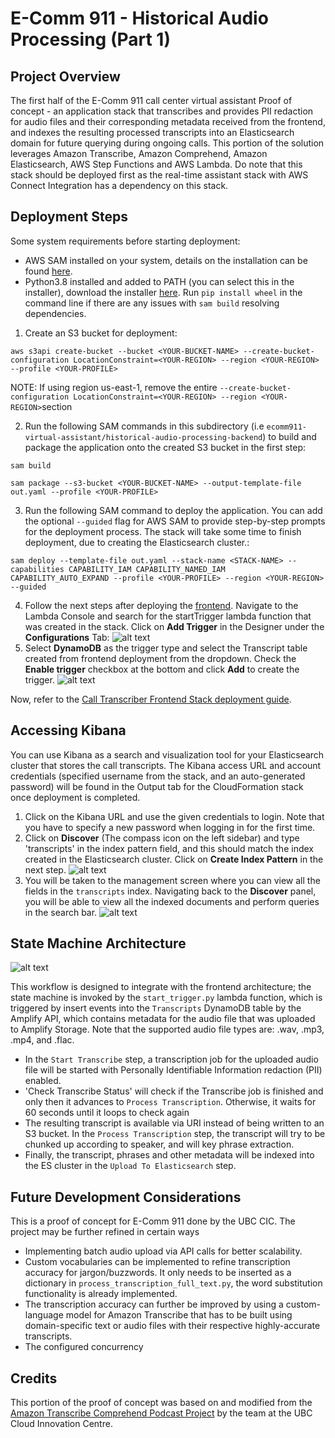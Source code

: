 # E-Comm 911 - Historical Audio Processing (Part 1)

## Project Overview

The first half of the E-Comm 911 call center virtual assistant Proof of concept - an application stack that transcribes 
and provides PII redaction for audio files and their corresponding metadata received from the frontend, and indexes the 
resulting processed transcripts into an Elasticsearch domain for future querying during ongoing calls. This portion of 
the solution leverages Amazon Transcribe, Amazon Comprehend, Amazon Elasticsearch, AWS Step Functions and AWS Lambda. 
Do note that this stack should be deployed first as the real-time assistant stack with AWS Connect Integration 
has a dependency on this stack.

## Deployment Steps

Some system requirements before starting deployment:
* AWS SAM installed on your system, details on the installation can be found 
  [here](https://docs.aws.amazon.com/serverless-application-model/latest/developerguide/serverless-sam-cli-install.html).
* Python3.8 installed and added to PATH (you can select this in the installer), download the 
  installer [here](https://www.python.org/downloads/release/python-387/). 
  Run ```pip install wheel``` in the command line if there are any issues with ```sam build``` resolving dependencies.

1) Create an S3 bucket for deployment:
```
aws s3api create-bucket --bucket <YOUR-BUCKET-NAME> --create-bucket-configuration LocationConstraint=<YOUR-REGION> --region <YOUR-REGION> --profile <YOUR-PROFILE>
```
NOTE: If using region us-east-1, remove the entire `--create-bucket-configuration LocationConstraint=<YOUR-REGION> --region <YOUR-REGION>`section

2) Run the following SAM commands in this subdirectory (i.e `ecomm911-virtual-assistant/historical-audio-processing-backend`) 
   to build and package the application onto the created S3 bucket in the first step:
```
sam build
```
```
sam package --s3-bucket <YOUR-BUCKET-NAME> --output-template-file out.yaml --profile <YOUR-PROFILE>
```
3) Run the following SAM command to deploy the application. You can add the optional ```--guided``` flag for AWS SAM to 
   provide step-by-step prompts for the deployment process. The stack will take some time to
   finish deployment, due to creating the Elasticsearch cluster.:
```
sam deploy --template-file out.yaml --stack-name <STACK-NAME> --capabilities CAPABILITY_IAM CAPABILITY_NAMED_IAM CAPABILITY_AUTO_EXPAND --profile <YOUR-PROFILE> --region <YOUR-REGION> --guided
```
4) Follow the next steps after deploying the [frontend](../audio-processing-frontend/frontend-doc.md). Navigate to the 
   Lambda Console and search for the startTrigger lambda function that was created in the stack. Click 
   on **Add Trigger** in the Designer under the **Configurations** Tab:
![alt text](../documentation_images/enable-dynamodb-trigger.png)
5) Select **DynamoDB** as the trigger type and select the Transcript table created from frontend deployment from the 
   dropdown. Check the **Enable trigger** checkbox at the bottom and click **Add** to create the trigger.
![alt text](../documentation_images/add-trigger.png)

Now, refer to the [Call Transcriber Frontend Stack deployment guide](../audio-processing-frontend/frontend-doc.md).

## Accessing Kibana

You can use Kibana as a search and visualization tool for your Elasticsearch cluster that stores the call transcripts. 
The Kibana access URL and account credentials (specified username from the stack, and an auto-generated password) will 
be found in the Output tab for the CloudFormation stack once deployment is completed.

1) Click on the Kibana URL and use the given credentials to login. Note that you have to specify a new password when 
   logging in for the first time.
2) Click on **Discover** (The compass icon on the left sidebar) and type 'transcripts' in the index pattern field, and 
   this should match the index created in the Elasticsearch cluster. Click on **Create Index Pattern** in the next step.
![alt text](../documentation_images/kibana-create-index-pattern.png)
3) You will be taken to the management screen where you can view all the fields in the ```transcripts``` index. 
   Navigating back to the **Discover** panel, you will be able to view all the indexed documents and perform queries in the search bar.
![alt text](../documentation_images/kibana-document-query.png)

## State Machine Architecture
![alt text](../documentation_images/state-machine.png)

This workflow is designed to integrate with the frontend architecture; the state machine is invoked by the `start_trigger.py` lambda function,
which is triggered by insert events into the `Transcripts` DynamoDB table by the Amplify API, which contains metadata for the audio 
file that was uploaded to Amplify Storage.
Note that the supported audio file types are: .wav, .mp3, .mp4, and .flac.
* In the `Start Transcribe` step, a transcription job for the uploaded audio file will be started with Personally Identifiable Information
  redaction (PII) enabled.
* 'Check Transcribe Status' will check if the Transcribe job is finished and only then it advances to `Process Transcription`.
  Otherwise, it waits for 60 seconds until it loops to check again
* The resulting transcript is available via URI instead of being written to an S3 bucket. In the `Process Transcription` 
  step, the transcript will try to be chunked up according to speaker, and will key phrase extraction.
* Finally, the transcript, phrases and other metadata will be indexed into the ES cluster in the `Upload To Elasticsearch` step.

## Future Development Considerations

This is a proof of concept for E-Comm 911 done by the UBC CIC. The project may be further refined in certain ways
* Implementing batch audio upload via API calls for better scalability.
* Custom vocabularies can be implemented to refine transcription accuracy for jargon/buzzwords. It only needs to be
  inserted as a dictionary in `process_transcription_full_text.py`, the word substitution functionality is already
  implemented.
* The transcription accuracy can further be improved by using a custom-language model for Amazon Transcribe that 
  has to be built using domain-specific text or audio files with their respective highly-accurate transcripts.
* The configured concurrency 

## Credits

This portion of the proof of concept was based on and modified from 
the [Amazon Transcribe Comprehend Podcast Project](https://github.com/aws-samples/amazon-transcribe-comprehend-podcast) 
by the team at the UBC Cloud Innovation Centre.